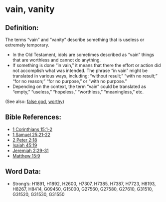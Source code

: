 # vain, vanity

## Definition:

The terms “vain” and “vanity” describe something that is useless or extremely temporary.

* In the Old Testament, idols are sometimes described as “vain” things that are worthless and cannot do anything.
* If something is done “in vain,” it means that there the effort or action did not accomplish what was intended. The phrase “in vain” might be translated in various ways, including: “without result;” “with no result;” “for no reason;” “for no purpose,” or “with no purpose.”
* Depending on the context, the term “vain” could be translated as “empty,” “useless,” “hopeless,” “worthless,” “meaningless,” etc.

(See also: [false god](../kt/falsegod.md), [worthy](../kt/worthy.md))

## Bible References:

* [1 Corinthians 15:1-2](rc://en/tn/help/1co/15/01)
* [1 Samuel 25:21-22](rc://en/tn/help/1sa/25/21)
* [2 Peter 2:18](rc://en/tn/help/2pe/02/18)
* [Isaiah 45:19](rc://en/tn/help/isa/45/19)
* [Jeremiah 2:29-31](rc://en/tn/help/jer/02/29)
* [Matthew 15:9](rc://en/tn/help/mat/15/09)

## Word Data:

* Strong’s: H1891, H1892, H2600, H7307, H7385, H7387, H7723, H8193, H8267, H8414, G09450, G15000, G27560, G27580, G27610, G31510, G31520, G31530, G31550
